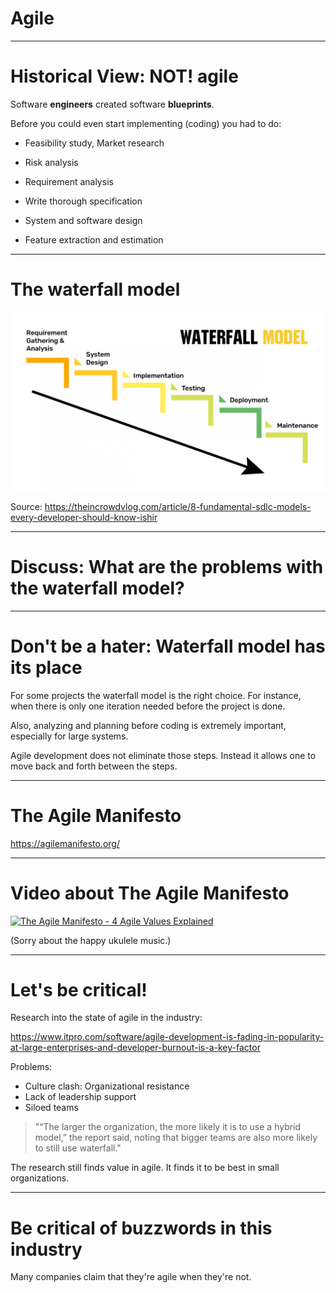 <div class="title-card">
    <h1>Agile</h1>
</div>

---

# Historical View: NOT! agile

Software __engineers__ created software **blueprints**.

Before you could even start implementing (coding) you had to do:

- Feasibility study, Market research

- Risk analysis

- Requirement analysis

- Write thorough specification

- System and software design

- Feature extraction and estimation

---


# The waterfall model

<div>
    <img src="./assets_devops//waterfall_model.png" alt="Waterfall model"/>
</div>

Source: https://theincrowdvlog.com/article/8-fundamental-sdlc-models-every-developer-should-know-ishir

---

# Discuss: What are the problems with the waterfall model?

---

# Don't be a hater: Waterfall model has its place

For some projects the waterfall model is the right choice. For instance, when there is only one iteration needed before the project is done. 

Also, analyzing and planning before coding is extremely important, especially for large systems. 

Agile development does not eliminate those steps.
Instead it allows one to move back and forth between the steps. 

---

# The Agile Manifesto

https://agilemanifesto.org/

---

# Video about The Agile Manifesto

[![The Agile Manifesto - 4 Agile Values Explained](http://img.youtube.com/vi/rf8Gi2RLKWQ/0.jpg)](https://www.youtube.com/watch?v=rf8Gi2RLKWQ)

(Sorry about the happy ukulele music.) 

---

# Let's be critical!

Research into the state of agile in the industry: 

https://www.itpro.com/software/agile-development-is-fading-in-popularity-at-large-enterprises-and-developer-burnout-is-a-key-factor

Problems: 

- Culture clash: Organizational resistance
- Lack of leadership support
- Siloed teams 

> "“The larger the organization, the more likely it is to use a hybrid model,” the report said, noting that bigger teams are also more likely to still use waterfall."

The research still finds value in agile. It finds it to be best in small organizations. 

---

# Be critical of buzzwords in this industry

Many companies claim that they're agile when they're not. 

